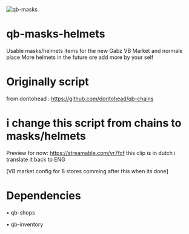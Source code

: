 ![qb-masks](https://user-images.githubusercontent.com/69800408/190875326-a4982512-9778-4fae-8a70-9f02c163a9c0.png)
# qb-masks-helmets
Usable masks/helmets items for the new Gabz VB Market and normale place
More helmets in the future ore add more by your self
# Originally script
from doritohead : https://github.com/doritohead/qb-chains
 
# i change this script from chains to masks/helmets
 

Preview for now: https://streamable.com/vr7fcf this clip is in dutch i translate it back to ENG
 
[VB market config for 8 stores comming after this when its done] 


# Dependencies

• qb-shops

• qb-inventory
